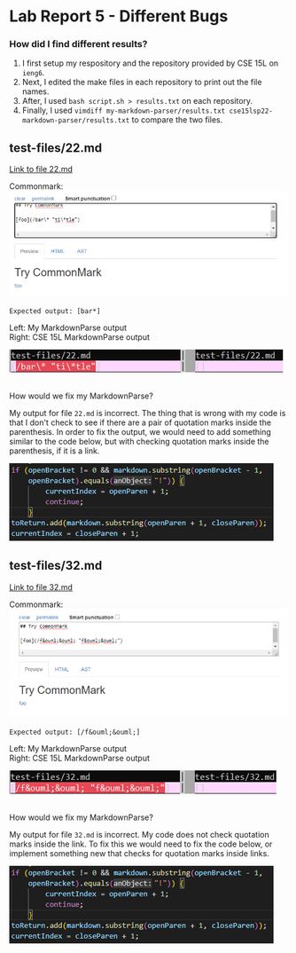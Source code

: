 <a>

# Lab Report 5 - Different Bugs

### How did I find different results?
1. I first setup my respository and the repository provided by CSE 15L on `ieng6`.
2. Next, I edited the make files in each repository to print out the file names.
3. After, I used `bash script.sh > results.txt` on each repository.
4. Finally, I used `vimdiff my-markdown-parser/results.txt cse15lsp22-markdown-parser/results.txt`
to compare the two files.

## test-files/22.md
[Link to file 22.md](https://github.com/nidhidhamnani/markdown-parser/blob/main/test-files/22.md)

Commonmark: <br>
![22 commonmark](./assets/22_commonmark.png)

`Expected output: [bar*]`

Left: My MarkdownParse output <br>
Right: CSE 15L MarkdownParse output

![file 22.md comapre](./assets/22.png)

<br>
How would we fix my MarkdownParse? <br>

My output for file `22.md` is incorrect. The thing that is wrong with my code is that 
I don't check to see if there are a pair of quotation marks inside the parenthesis. In 
order to fix the output, we would need to add something similar to the code below, 
but with checking quotation marks inside the parenthesis, if it is a link.

![code that needs to be fixed](./assets/wrong_code_mine.png)

## test-files/32.md
[Link to file 32.md](https://github.com/nidhidhamnani/markdown-parser/blob/main/test-files/32.md)

Commonmark: <br>
![32 commonmark](./assets/32_commonmark.png)

`Expected output: [/f&ouml;&ouml;]`

Left: My MarkdownParse output <br>
Right: CSE 15L MarkdownParse output

![file 32.md comapre](./assets/32.png)

<br>
How would we fix my MarkdownParse? <br>

My output for file `32.md` is incorrect. My code does not check quotation marks 
inside the link. To fix this we would need to fix the code below, or implement 
something new that checks for quotation marks inside links.

![code that needs to be fixed](./assets/wrong_code_mine.png)

